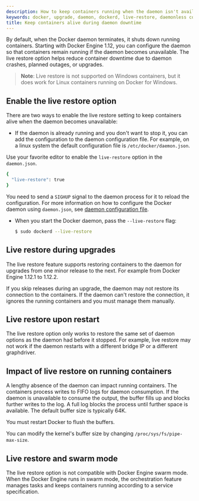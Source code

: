 ```yaml
---
description: How to keep containers running when the daemon isn't available.
keywords: docker, upgrade, daemon, dockerd, live-restore, daemonless container
title: Keep containers alive during daemon downtime
---
```


By default, when the Docker daemon terminates, it shuts down running containers.
Starting with Docker Engine 1.12, you can configure the daemon so that
containers remain running if the daemon becomes unavailable. The live restore
option helps reduce container downtime due to daemon crashes, planned outages,
or upgrades.

> **Note**: Live restore is not supported on Windows containers, but it does work
for Linux containers running on Docker for Windows.

## Enable the live restore option

There are two ways to enable the live restore setting to keep containers alive
when the daemon becomes unavailable:

* If the daemon is already running and you don't want to stop it, you can add
the configuration to the daemon configuration file. For example, on a linux
system the default configuration file is `/etc/docker/daemon.json`.

Use your favorite editor to enable the `live-restore` option in the
`daemon.json`.

```bash
{
  "live-restore": true
}
```

You need to send a `SIGHUP` signal to the daemon process for it to reload the
configuration. For more information on how to configure the Docker daemon using
`daemon.json`, see [daemon configuration file](../reference/commandline/dockerd.md#daemon-configuration-file).

* When you start the Docker daemon, pass the `--live-restore` flag:

    ```bash
    $ sudo dockerd --live-restore
    ```

## Live restore during upgrades

The live restore feature supports restoring containers to the daemon for
upgrades from one minor release to the next. For example from Docker Engine
1.12.1 to 1.12.2.

If you skip releases during an upgrade, the daemon may not restore its connection to the containers. If the daemon can't restore the connection, it ignores the running containers and you must manage them manually.

## Live restore upon restart

The live restore option only works to restore the same set of daemon options
as the daemon had before it stopped. For example, live restore may not work if
the daemon restarts with a different bridge IP or a different graphdriver.

## Impact of live restore on running containers

A lengthy absence of the daemon can impact running containers. The containers
process writes to FIFO logs for daemon consumption. If the daemon is unavailable
to consume the output, the buffer fills up and blocks further writes to the
log. A full log blocks the process until further space is available. The default
buffer size is typically 64K.

You must restart Docker to flush the buffers.

You can modify the kernel's buffer size by changing `/proc/sys/fs/pipe-max-size`.

## Live restore and swarm mode

The live restore option is not compatible with Docker Engine swarm mode. When
the Docker Engine runs in swarm mode, the orchestration feature manages tasks
and keeps containers running according to a service specification.

